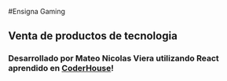 #Ensigna Gaming
## Venta de productos de tecnologia

### Desarrollado por Mateo Nicolas Viera utilizando React aprendido en [CoderHouse](https://www.coderhouse.com/ar/)!